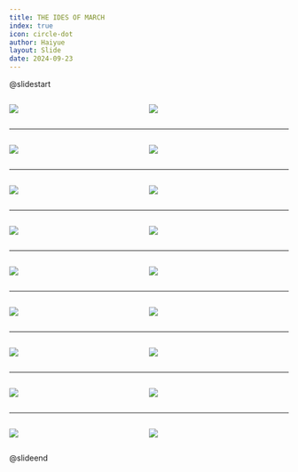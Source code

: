 ```yaml
---
title: THE IDES OF MARCH
index: true
icon: circle-dot
author: Haiyue
layout: Slide
date: 2024-09-23
---
```

 
@slidestart

<div style="display:flex">
<div style="flex:1">

![](/reading/english/Level-Z/THE%20IDES%20OF%20MARCH/001.webp)
</div>
<div style="flex:1">

![](/reading/english/Level-Z/THE%20IDES%20OF%20MARCH/002.webp)
</div>
</div>

---

<div style="display:flex">
<div style="flex:1">

![](/reading/english/Level-Z/THE%20IDES%20OF%20MARCH/003.webp)
</div>
<div style="flex:1">

![](/reading/english/Level-Z/THE%20IDES%20OF%20MARCH/004.webp)
</div>
</div>

---

<div style="display:flex">
<div style="flex:1">

![](/reading/english/Level-Z/THE%20IDES%20OF%20MARCH/005.webp)
</div>
<div style="flex:1">

![](/reading/english/Level-Z/THE%20IDES%20OF%20MARCH/006.webp)
</div>
</div>

---

<div style="display:flex">
<div style="flex:1">

![](/reading/english/Level-Z/THE%20IDES%20OF%20MARCH/007.webp)
</div>
<div style="flex:1">

![](/reading/english/Level-Z/THE%20IDES%20OF%20MARCH/008.webp)
</div>
</div>

---

<div style="display:flex">
<div style="flex:1">

![](/reading/english/Level-Z/THE%20IDES%20OF%20MARCH/009.webp)
</div>
<div style="flex:1">

![](/reading/english/Level-Z/THE%20IDES%20OF%20MARCH/010.webp)
</div>
</div>

---

<div style="display:flex">
<div style="flex:1">

![](/reading/english/Level-Z/THE%20IDES%20OF%20MARCH/011.webp)
</div>
<div style="flex:1">

![](/reading/english/Level-Z/THE%20IDES%20OF%20MARCH/012.webp)
</div>
</div>

---

<div style="display:flex">
<div style="flex:1">

![](/reading/english/Level-Z/THE%20IDES%20OF%20MARCH/013.webp)
</div>
<div style="flex:1">

![](/reading/english/Level-Z/THE%20IDES%20OF%20MARCH/014.webp)
</div>
</div>

---

<div style="display:flex">
<div style="flex:1">

![](/reading/english/Level-Z/THE%20IDES%20OF%20MARCH/015.webp)
</div>
<div style="flex:1">

![](/reading/english/Level-Z/THE%20IDES%20OF%20MARCH/016.webp)
</div>
</div>

---

<div style="display:flex">
<div style="flex:1">

![](/reading/english/Level-Z/THE%20IDES%20OF%20MARCH/017.webp)
</div>
<div style="flex:1">

![](/reading/english/Level-Z/THE%20IDES%20OF%20MARCH/018.webp)
</div>
</div>

@slideend